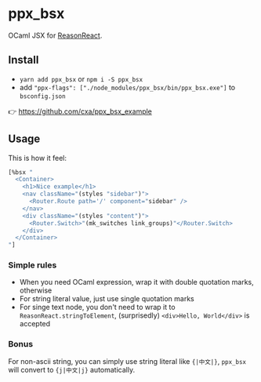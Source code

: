 # ppx_bsx

OCaml JSX for [ReasonReact](https://github.com/reasonml/reason-react/).

## Install

- `yarn add ppx_bsx` or `npm i -S ppx_bsx`
- add `"ppx-flags": ["./node_modules/ppx_bsx/bin/ppx_bsx.exe"]` to `bsconfig.json`

👉 <https://github.com/cxa/ppx_bsx_example>

## Usage

This is how it feel:

```ocaml
[%bsx "
  <Container>
    <h1>Nice example</h1>
    <nav className="(styles "sidebar")">
      <Router.Route path='/' component="sidebar" />
    </nav>
    <div className="(styles "content")">
      <Router.Switch>"(mk_switches link_groups)"</Router.Switch>
    </div>
  </Container>
"]
```

### Simple rules

- When you need OCaml expression, wrap it with double quotation marks, otherwise
- For string literal value, just use single quotation marks
- For singe text node, you don't need to wrap it to `ReasonReact.stringToElement`, (surprisedly) `<div>Hello, World</div>` is accepted

### Bonus

For non-ascii string, you can simply use string literal like `{|中文|}`, `ppx_bsx` will convert to `{j|中文|j}` automatically.
